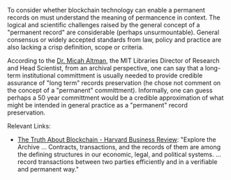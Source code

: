 To consider whether blockchain technology can enable a permanent records on must understand the meaning of permancence in context.  The logical and scientific challenges raised by the general concept of a "permanent record" are considerable (perhaps unsurmountable). General consensus or widely accepted standards from law, policy and practice are also lacking a crisp definition, scope or criteria.

According to the [Dr. Micah Altman](http://informatics.mit.edu), the MIT Libraries Director of Research and Head Scientist, from an archival perspective, one can say that a long-term institutional committment is usually needed to provide credible assurance of "long term" records preservation (he chose not comment on the concept of a "permanent" committment).  Informally, one can guess perhaps a 50 year committment would be a credible approximation of what might be intended in general practice as a "permanent" record preservation.

Relevant Links:

* [The Truth About Blockchain - Harvard Business Review](https://hbr.org/2017/01/the-truth-about-blockchain): 
"Explore the Archive ... Contracts, transactions, and the records of them are among the defining structures in our economic, legal, and political systems. ... record transactions between two parties efficiently and in a verifiable and permanent way."


